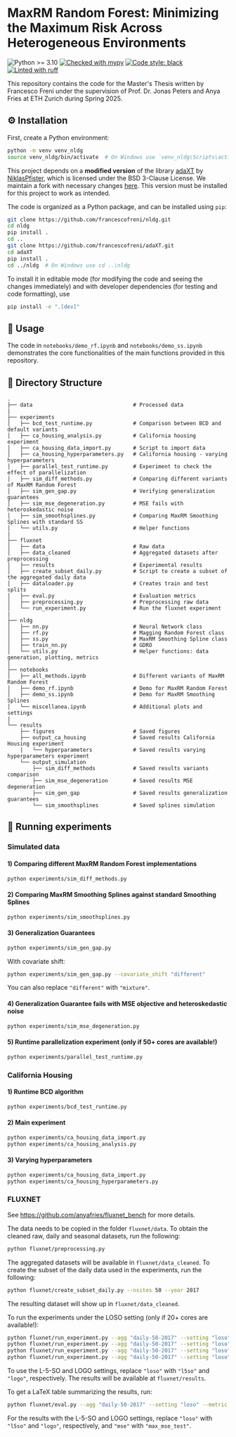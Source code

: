 <h1>MaxRM Random Forest: Minimizing the Maximum Risk Across Heterogeneous Environments</h1>
<p>
<img src="https://img.shields.io/badge/python-≥3.10-blue" alt="Python >= 3.10">
<a href="https://github.com/python/mypy"><img src="https://img.shields.io/badge/mypy-checked-2b507e" alt="Checked with mypy"></a>
<a href="https://github.com/psf/black"><img src="https://img.shields.io/badge/code%20style-black-000000.svg" alt="Code style: black"></a>
<a href="https://github.com/astral-sh/ruff"><img src="https://img.shields.io/endpoint?url=https://raw.githubusercontent.com/astral-sh/ruff/main/assets/badge/v2.json" alt="Linted with ruff"></a>
</p>


This repository contains the code for the Master's Thesis written by Francesco Freni under the supervision of Prof. Dr. Jonas Peters and Anya Fries at ETH Zurich during Spring 2025.


## ⚙️ Installation

First, create a Python environment:
```bash
python -m venv venv_nldg
source venv_nldg/bin/activate  # On Windows use `venv_nldg\Scripts\activate`
```

This project depends on a **modified version** of the library [adaXT](https://github.com/NiklasPfister/adaXT) by [NiklasPfister](https://github.com/NiklasPfister), which is licensed under the BSD 3-Clause License.
We maintain a fork with necessary changes [here](https://github.com/francescofreni/adaXT). This version must be installed for this project to work as intended.

The code is organized as a Python package, and can be installed using `pip`:
```bash
git clone https://github.com/francescofreni/nldg.git
cd nldg
pip install .
cd ..
git clone https://github.com/francescofreni/adaXT.git
cd adaXT
pip install .
cd ../nldg  # On Windows use cd ..\nldg
```
To install it in editable mode (for modifying the code and seeing the changes immediately) and with developer dependencies (for testing and code formatting), use

```bash
pip install -e ".[dev]"
```


## 🚀 Usage
The code in `notebooks/demo_rf.ipynb` and `notebooks/demo_ss.ipynb` demonstrates the core functionalities of the main functions provided in this repository.


## 📁 Directory Structure
```plaintext
.
├── data                                # Processed data
|
├── experiments 
│   ├── bcd_test_runtime.py             # Comparison between BCD and default variants
│   ├── ca_housing_analysis.py          # California housing experiment
│   ├── ca_housing_data_import.py       # Script to import data
│   ├── ca_housing_hyperparameters.py   # California housing - varying hyperparameters
│   ├── parallel_test_runtime.py        # Experiment to check the effect of parallelization
│   ├── sim_diff_methods.py             # Comparing different variants of MaxRM Random Forest
│   ├── sim_gen_gap.py                  # Verifying generalization guarantees
│   ├── sim_mse_degeneration.py         # MSE fails with heteroskedastic noise
│   ├── sim_smoothsplines.py            # Comparing MaxRM Smoothing Splines with standard SS
│   └── utils.py                        # Helper functions
|
├── fluxnet
│   ├── data                            # Raw data
│   ├── data_cleaned                    # Aggregated datasets after preprocessing 
│   ├── results                         # Experimental results
│   ├── create_subset_daily.py          # Script to create a subset of the aggregated daily data
│   ├── dataloader.py                   # Creates train and test splits
│   ├── eval.py                         # Evaluation metrics
│   ├── preprocessing.py                # Preprocessing raw data
│   └── run_experiment.py               # Run the fluxnet experiment
|
├── nldg           
│   ├── nn.py                           # Neural Network class
│   ├── rf.py                           # Magging Random Forest class
│   ├── ss.py                           # MaxRM Smoothing Spline class
│   ├── train_nn.py                     # GDRO
│   └── utils.py                        # Helper functions: data generation, plotting, metrics
|
├── notebooks
│   ├── all_methods.ipynb               # Different variants of MaxRM Random Forest        
│   ├── demo_rf.ipynb                   # Demo for MaxRM Random Forest
│   ├── demo_ss.ipynb                   # Demo for MaxRM Smoothing Splines
│   └── miscellanea.ipynb               # Additional plots and settings
|
└── results
    ├── figures                         # Saved figures
    ├── output_ca_housing               # Saved results California Housing experiment
    |   └── hyperparameters             # Saved results varying hyperparameters experiment
    └── output_simulation
        ├── sim_diff_methods            # Saved results variants comparison
        ├── sim_mse_degeneration        # Saved results MSE degeneration
        ├── sim_gen_gap                 # Saved results generalization guarantees
        └── sim_smoothsplines           # Saved splines simulation
```


## 🧪 Running experiments

### Simulated data

#### 1) Comparing different MaxRM Random Forest implementations
```bash
python experiments/sim_diff_methods.py
```

#### 2) Comparing MaxRM Smoothing Splines against standard Smoothing Splines
```bash
python experiments/sim_smoothsplines.py
```

#### 3) Generalization Guarantees
```bash
python experiments/sim_gen_gap.py
```
With covariate shift:
```bash
python experiments/sim_gen_gap.py --covariate_shift "different"
```
You can also replace `"different"` with `"mixture"`.

#### 4) Generalization Guarantee fails with MSE objective and heteroskedastic noise
```bash
python experiments/sim_mse_degeneration.py
```

#### 5) Runtime parallelization experiment (only if $50$+ cores are available!)
```bash
python experiments/parallel_test_runtime.py
```

### California Housing

#### 1) Runtime BCD algorithm
```bash
python experiments/bcd_test_runtime.py
```

#### 2) Main experiment
```bash
python experiments/ca_housing_data_import.py
python experiments/ca_housing_analysis.py
```

#### 3) Varying hyperparameters
```bash
python experiments/ca_housing_data_import.py
python experiments/ca_housing_hyperparameters.py
```

### FLUXNET
See https://github.com/anyafries/fluxnet_bench for more details.

The data needs to be copied in the folder `fluxnet/data`. To obtain the cleaned raw, daily and seasonal datasets, run the following:
```bash
python fluxnet/preprocessing.py
```
The aggregated datasets will be available in `fluxnet/data_cleaned`. To create the subset of the daily data used in the experiments, run the following:
```bash
python fluxnet/create_subset_daily.py --nsites 50 --year 2017
```
The resulting dataset will show up in `fluxnet/data_cleaned`.

To run the experiments under the LOSO setting (only if $20$+ cores are available!):
```bash
python fluxnet/run_experiment.py --agg "daily-50-2017" --setting "loso" --model_name "rf"
python fluxnet/run_experiment.py --agg "daily-50-2017" --setting "loso" --model_name "rf" --method "maxrm" --risk "mse"
python fluxnet/run_experiment.py --agg "daily-50-2017" --setting "loso" --model_name "rf" --method "maxrm" --risk "reward"
python fluxnet/run_experiment.py --agg "daily-50-2017" --setting "loso" --model_name "rf" --method "maxrm" --risk "regret"
```
To use the L-5-SO and LOGO settings, replace `"loso"` with `"l5so"` and `"logo"`, respectively. The results will be available at `fluxnet/results`. 

To get a LaTeX table summarizing the results, run:
```bash
python fluxnet/eval.py --agg "daily-50-2017" --setting "loso" --metric "mse"
```
For the results with the L-5-SO and LOGO settings, replace `"loso"` with `"l5so"` and `"logo"`, respectively, and `"mse"` with `"max_mse_test"`.

[//]: # (## 📚 Documentation)

[//]: # ()
[//]: # (As of now, the code does not have explicit documentation, but the code is heavily commented and should be easy to understand. )

[//]: # (The code is also automatically formatted using `black`, linted with `ruff`, and type-checked with `mypy`.)